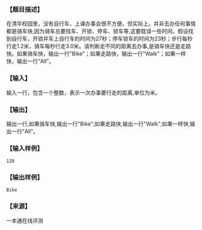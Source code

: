 ### 【题目描述】

在清华校园里，没有自行车，上课办事会很不方便。但实际上。并非去办任何事情都是骑车快,因为骑车总要找车、开锁、停车、锁车等,这要耽误一些时间。假设找到自行车，开锁并车上自行车的时间为27秒；停车锁车的时间为23秒；步行每秒行走1.2米，骑车每秒行走3.0米。请判断走不同的距离去办事,是骑车快还是走路快。如果骑车快，输出一行"Bike"；如果走路快，输出一行"Walk"；如果一样快，输出一行"All"。

### 【输入】

输入一行，包含一个整数，表示一次办事要行走的距离,单位为米。

### 【输出】

输出一行,如果骑车快,输出一行"Bike";如果走路快,输出一行"Walk";如果一样快,输出一行"All"。

### 【输入样例】

```
120
```

### 【输出样例】

```
Bike
```


 ### 【来源】

 一本通在线评测 